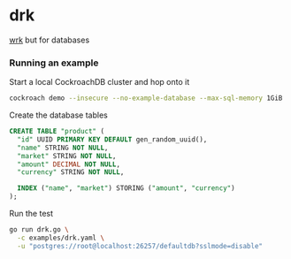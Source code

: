 # drk
[wrk](https://github.com/wg/wrk) but for databases

### Running an example

Start a local CockroachDB cluster and hop onto it

``` sh
cockroach demo --insecure --no-example-database --max-sql-memory 1GiB
```

Create the database tables

``` sql
CREATE TABLE "product" (
  "id" UUID PRIMARY KEY DEFAULT gen_random_uuid(),
  "name" STRING NOT NULL,
  "market" STRING NOT NULL,
  "amount" DECIMAL NOT NULL,
  "currency" STRING NOT NULL,

  INDEX ("name", "market") STORING ("amount", "currency")
);
```

Run the test

``` sh
go run drk.go \
  -c examples/drk.yaml \
  -u "postgres://root@localhost:26257/defaultdb?sslmode=disable"
```
